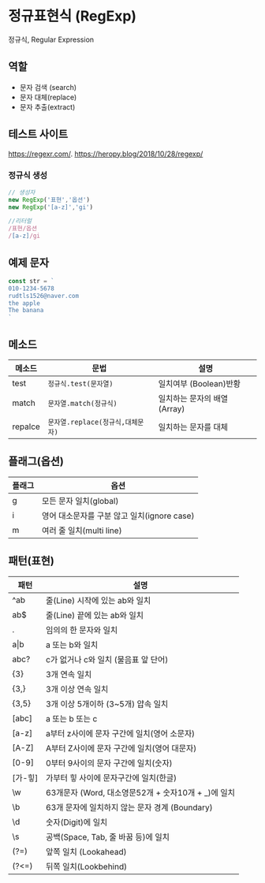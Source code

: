 # 정규표현식 (RegExp)

정규식, Regular Expression

## 역할

- 문자 검색 (search)
- 문자 대체(replace)
- 문자 추출(extract)

## 테스트 사이트

https://regexr.com/. 
https://heropy.blog/2018/10/28/regexp/

### 정규식 생성

```js
// 생성자
new RegExp('표현','옵션')
new RegExp('[a-z]','gi')

//리터럴
/표현/옵션
/[a-z]/gi
```

## 예제 문자

```js
const str = `
010-1234-5678
rudtls1526@naver.com
the apple
The banana
`
```

## 메소드

메소드 | 문법 | 설명
--|--|--
test | `정규식.test(문자열)` |  일치여부 (Boolean)반황
match |`문자열.match(정규식)` | 일치하는 문자의 배열 (Array)
repalce | `문자열.replace(정규식,대체문자)` | 일치하는 문자를 대체

## 플래그(옵션)

플래그 | 옵션
--|--
g | 모든 문자 일치(global)
i | 영어 대소문자를 구분 않고 일치(ignore case)
m | 여러 줄 일치(multi line)

## 패턴(표현)

패턴 | 설명
--|--
^ab | 줄(Line) 시작에 있는 ab와 일치
ab$ | 줄(Line) 끝에 있는 ab와 일치
. | 임의의 한 문자와 일치
a&verbar;b | a 또는 b와 일치
abc? | c가 없거나 c와 일치 (물음표 앞 단어)
{3} | 3개 연속 일치
{3,} | 3개 이상 연속 일치
{3,5} | 3개 이상 5개이하 (3~5개) 얍속 일치
[abc] | a 또는  b 또는 c
[a-z] | a부터 z사이에 문자 구간에 일치(영어 소문자)
[A-Z] | A부터 Z사이에 문자 구간에 일치(영어 대문자)
[0-9] | 0부터 9사이의 문자 구간에 일치(숫자)
[가-힣] | 가부터 힣 사이에 문자구간에 일치(한글)
\w | 63개문자 (Word, 대소영문52개 + 숫자10개 + _)에 일치
\b | 63개 문자에 일치하지 않는 문자 경계 (Boundary)
\d | 숫자(Digit)에 일치
\s | 공백(Space, Tab, 줄 바꿈 등)에 일치
(?=)| 앞쪽 일치 (Lookahead)
(?<=) | 뒤쪽 일치(Lookbehind)
